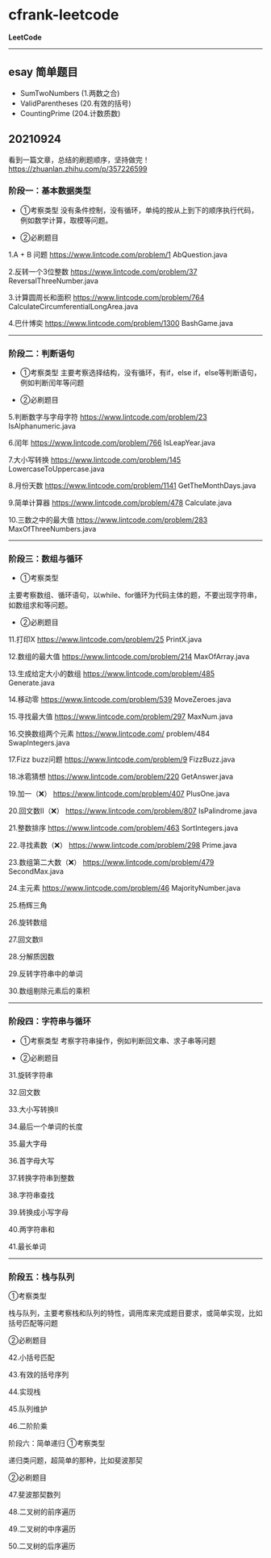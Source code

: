 # cfrank-leetcode #
**LeetCode**
- - -
## esay 简单题目 ##
- SumTwoNumbers (1.两数之合)
- ValidParentheses (20.有效的括号)
- CountingPrime (204.计数质数)


## 20210924 ##
看到一篇文章，总结的刷题顺序，坚持做完！
https://zhuanlan.zhihu.com/p/357226599

### 阶段一：基本数据类型
- ①考察类型
没有条件控制，没有循环，单纯的按从上到下的顺序执行代码，例如数学计算，取模等问题。

- ②必刷题目

1.A + B 问题
https://www.lintcode.com/problem/1
AbQuestion.java

2.反转一个3位整数
https://www.lintcode.com/problem/37
ReversalThreeNumber.java

3.计算圆周长和面积
https://www.lintcode.com/problem/764
CalculateCircumferentialLongArea.java

4.巴什博奕
https://www.lintcode.com/problem/1300
BashGame.java

- - -
### 阶段二：判断语句
- ①考察类型
主要考察选择结构，没有循环，有if，else if，else等判断语句，例如判断闰年等问题

- ②必刷题目

5.判断数字与字母字符
https://www.lintcode.com/problem/23
IsAlphanumeric.java

6.闰年
https://www.lintcode.com/problem/766
IsLeapYear.java

7.大小写转换
https://www.lintcode.com/problem/145
LowercaseToUppercase.java

8.月份天数
https://www.lintcode.com/problem/1141
GetTheMonthDays.java

9.简单计算器
https://www.lintcode.com/problem/478
Calculate.java

10.三数之中的最大值
https://www.lintcode.com/problem/283
MaxOfThreeNumbers.java

- - - 
### 阶段三：数组与循环
- ①考察类型

主要考察数组、循环语句，以while、for循环为代码主体的题，不要出现字符串，如数组求和等问题。

- ②必刷题目

11.打印X
https://www.lintcode.com/problem/25
PrintX.java

12.数组的最大值
https://www.lintcode.com/problem/214
MaxOfArray.java

13.生成给定大小的数组
https://www.lintcode.com/problem/485
Generate.java

14.移动零
https://www.lintcode.com/problem/539
MoveZeroes.java

15.寻找最大值
https://www.lintcode.com/problem/297
MaxNum.java

16.交换数组两个元素
https://www.lintcode.com/ problem/484
SwapIntegers.java

17.Fizz buzz问题
https://www.lintcode.com/problem/9
FizzBuzz.java

18.冰雹猜想
https://www.lintcode.com/problem/220
GetAnswer.java

19.加一（❌）
https://www.lintcode.com/problem/407
PlusOne.java

20.回文数II（❌）
https://www.lintcode.com/problem/807
IsPalindrome.java

21.整数排序
https://www.lintcode.com/problem/463
SortIntegers.java

22.寻找素数（❌）
https://www.lintcode.com/problem/298
Prime.java

23.数组第二大数（❌）
https://www.lintcode.com/problem/479
SecondMax.java

24.主元素
https://www.lintcode.com/problem/46
MajorityNumber.java

25.杨辉三角

26.旋转数组

27.回文数II

28.分解质因数

29.反转字符串中的单词

30.数组剔除元素后的乘积
- - -
### 阶段四：字符串与循环
- ①考察类型
考察字符串操作，例如判断回文串、求子串等问题

- ②必刷题目

31.旋转字符串

32.回文数

33.大小写转换II

34.最后一个单词的长度

35.最大字母

36.首字母大写

37.转换字符串到整数

38.字符串查找

39.转换成小写字母

40.两字符串和

41.最长单词
- - - 
### 阶段五：栈与队列
①考察类型

栈与队列，主要考察栈和队列的特性，调用库来完成题目要求，或简单实现，比如括号匹配等问题

②必刷题目

42.小括号匹配

43.有效的括号序列

44.实现栈

45.队列维护

46.二阶阶乘

阶段六：简单递归
①考察类型

递归类问题，超简单的那种，比如斐波那契

②必刷题目

47.斐波那契数列

48.二叉树的前序遍历

49.二叉树的中序遍历

50.二叉树的后序遍历

